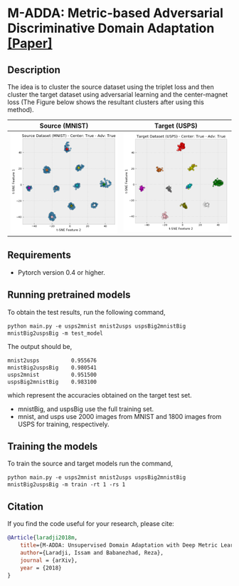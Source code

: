 # M-ADDA: Metric-based Adversarial Discriminative Domain Adaptation [[Paper]](https://arxiv.org/abs/1807.02552)

## Description

The idea is to cluster the source dataset using the triplet loss and then cluster the target dataset using adversarial learning and the center-magnet loss (The Figure below shows the resultant clusters after using this method).

Source (MNIST)            |  Target (USPS)
:-------------------------:|:-------------------------:
![](figures/src_mnistBig2uspsBig.png)  |  ![](figures/tgt_mnistBig2uspsBig.png)

## Requirements

- Pytorch version 0.4 or higher.

## Running pretrained models

To obtain the test results, run the following command,

```
python main.py -e usps2mnist mnist2usps uspsBig2mnistBig mnistBig2uspsBig -m test_model
```

The output should be,

```
mnist2usps          0.955676
mnistBig2uspsBig    0.980541
usps2mnist          0.951500
uspsBig2mnistBig    0.983100
```
which represent the accuracies obtained on the target test set.

- mnistBig, and uspsBig use the full training set.
- mnist, and usps use 2000 images from MNIST and 1800 images from USPS for training, respectively.

## Training the models

To train the source and target models run the command,

```
python main.py -e usps2mnist mnist2usps uspsBig2mnistBig mnistBig2uspsBig -m train -rt 1 -rs 1
```


## Citation 
If you find the code useful for your research, please cite:

```bibtex
@Article{laradji2018m,
    title={M-ADDA: Unsupervised Domain Adaptation with Deep Metric Learning},
    author={Laradji, Issam and Babanezhad, Reza},
    journal = {arXiv},
    year = {2018}
}
```
